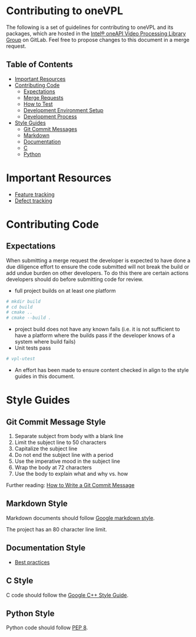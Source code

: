 # Contributing to oneVPL

The following is a set of guidelines for contributing to oneVPL and its packages,
which are hosted in the [Intel® oneAPI Video Processing Library
Group](https://gitlab.devtools.intel.com/video-processing-lib) on GitLab. Feel
free to propose changes to this document in a merge request.

## Table of Contents

*   [Important Resources](#important-resources)
*   [Contributing Code](#contributing-code)
    *   [Expectations](#expectations)
    *   [Merge Requests](#merge-requests)
    *   [How to Test](#how-to-test)
    *   [Development Environment Setup](#development-environment-setup)
    *   [Development Process](#development-process)
*   [Style Guides](#styleguides)
    *   [Git Commit Messages](#git-commit-message-style)
    *   [Markdown](#markdown-style-guide)
    *   [Documentation](#documentation-style)
    *   [C](#c-style)
    *   [Python](#python-style)

# Important Resources

*   [Feature tracking](https://rally1.rallydev.com/#/304579368208d/)
*   [Defect tracking](https://rally1.rallydev.com/#/304579368208d/defects)

# Contributing Code

## Expectations

When submitting a merge request the developer is expected to have done
a due diligence effort to ensure the code submitted will not break the
build or add undue burden on other developers. To do this there are
certain actions developers should do before submitting code for review.

* full project builds on at least one platform
```bash
# mkdir build
# cd build
# cmake ..
# cmake --build .
```
* project build does not have any known fails (i.e. it is not sufficient
to have a platform where the builds pass if the developer knows of a
system where build fails)
* Unit tests pass
```bash
# vpl-utest
```
* An effort has been made to ensure content checked in align to the style
guides in this document.

# Style Guides

## Git Commit Message Style

1.  Separate subject from body with a blank line
2.  Limit the subject line to 50 characters
3.  Capitalize the subject line
4.  Do not end the subject line with a period
5.  Use the imperative mood in the subject line
6.  Wrap the body at 72 characters
7.  Use the body to explain what and why vs. how

Further reading:
[How to Write a Git Commit Message](https://chris.beams.io/posts/git-commit/)

## Markdown Style

Markdown documents should follow [Google markdown
style](https://github.com/google/styleguide/blob/gh-pages/docguide/style.md). 

The project has an 80 character line limit.

## Documentation Style

*   [Best practices](https://github.com/google/styleguide/blob/gh-pages/docguide/best_practices.md)

## C Style

C code should follow the 
[Google C++ Style Guide](https://google.github.io/styleguide/cppguide.html).

## Python Style

Python code should follow [PEP 8](https://www.python.org/dev/peps/pep-0008/).
